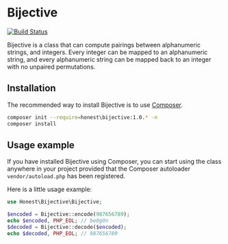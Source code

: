 # Bijective

[![Build Status](https://secure.travis-ci.org/daniel-morris/bijective.png?branch=master)](http://travis-ci.org/daniel-morris/bijective)

Bijective is a class that can compute pairings between alphanumeric strings, and
integers. Every integer can be mapped to an alphanumeric string, and every
alphanumeric string can be mapped back to an integer with no unpaired permutations.

## Installation

The recommended way to install Bijective is to use
[Composer](http://getcomposer.org/).

```bash
composer init --require=honest\bijective:1.0.* -n
composer install
```

## Usage example

If you have installed Bijective using Composer, you can start using the class
anywhere in your project provided that the Composer autoloader `vendor/autoload.php`
has been registered.

Here is a little usage example:

```php
use Honest\Bijective\Bijective;

$encoded = Bijective::encode(987656789);
echo $encoded, PHP_EOL; // be0gOn
$decoded = Bijective::decode($encoded);
echo $decoded, PHP_EOL; // 987656789
```
